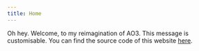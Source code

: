```yaml
---
title: Home
---
```

Oh hey. Welcome, to my reimagination of AO3. This message is customisable. You can find the source code of this website [here](https://github.com/loikein/hugo-novelist).
